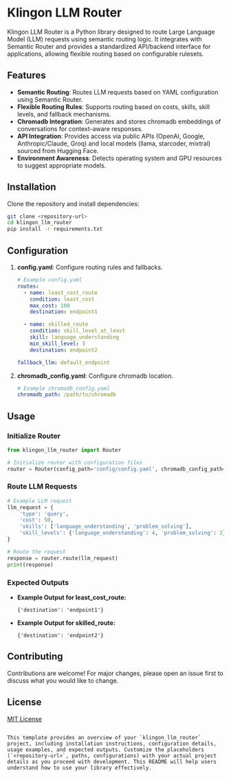 # Klingon LLM Router

Klingon LLM Router is a Python library designed to route Large Language Model (LLM) requests using semantic routing logic. It integrates with Semantic Router and provides a standardized API/backend interface for applications, allowing flexible routing based on configurable rulesets.

## Features

- **Semantic Routing**: Routes LLM requests based on YAML configuration using Semantic Router.
- **Flexible Routing Rules**: Supports routing based on costs, skills, skill levels, and fallback mechanisms.
- **Chromadb Integration**: Generates and stores chromadb embeddings of conversations for context-aware responses.
- **API Integration**: Provides access via public APIs (OpenAI, Google, Anthropic/Claude, Groq) and local models (llama, starcoder, mixtral) sourced from Hugging Face.
- **Environment Awareness**: Detects operating system and GPU resources to suggest appropriate models.

## Installation

Clone the repository and install dependencies:

```bash
git clone <repository-url>
cd klingon_llm_router
pip install -r requirements.txt
```

## Configuration

1. **config.yaml**: Configure routing rules and fallbacks.

    ```yaml
    # Example config.yaml
    routes:
      - name: least_cost_route
        condition: least_cost
        max_cost: 100
        destination: endpoint1

      - name: skilled_route
        condition: skill_level_at_least
        skill: language_understanding
        min_skill_level: 3
        destination: endpoint2

    fallback_llm: default_endpoint
    ```

2. **chromadb_config.yaml**: Configure chromadb location.

    ```yaml
    # Example chromadb_config.yaml
    chromadb_path: /path/to/chromadb
    ```

## Usage

### Initialize Router

```python
from klingon_llm_router import Router

# Initialize router with configuration files
router = Router(config_path='config/config.yaml', chromadb_config_path='config/chromadb_config.yaml')
```

### Route LLM Requests

```python
# Example LLM request
llm_request = {
    'type': 'query',
    'cost': 50,
    'skills': ['language_understanding', 'problem_solving'],
    'skill_levels': {'language_understanding': 4, 'problem_solving': 2}
}

# Route the request
response = router.route(llm_request)
print(response)
```

### Expected Outputs

- **Example Output for least_cost_route:**
  
  ```
  {'destination': 'endpoint1'}
  ```

- **Example Output for skilled_route:**
  
  ```
  {'destination': 'endpoint2'}
  ```

## Contributing

Contributions are welcome! For major changes, please open an issue first to discuss what you would like to change.

## License

[MIT License](LICENSE)
```

This template provides an overview of your `klingon_llm_router` project, including installation instructions, configuration details, usage examples, and expected outputs. Customize the placeholders (`<repository-url>`, paths, configurations) with your actual project details as you proceed with development. This README will help users understand how to use your library effectively.
